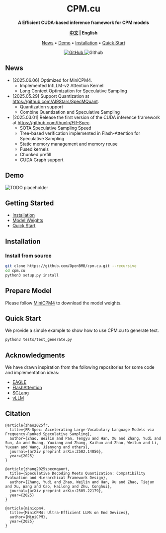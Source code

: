 <div align="center">

<h1>CPM.cu</h1>

**A Efficient CUDA-based inference framework for CPM models**

  <strong>[中文](./README_ZH.md) |
  English</strong>

  <p align="center">
    <a href="#news">News</a> • <a href="#demo">Demo</a> • <a href="#install">Installation</a> • <a href="#example">Quick Start</a>
    <br>
  </p>

  <a href="https://github.com/OpenBMB/cpm.cu/blob/main/LICENSE">
    <img alt="GitHub" src="https://img.shields.io/github/license/OpenBMB/cpm.cu">
  </a>
  <img alt="Github" src="https://img.shields.io/github/downloads/OpenBMB/cpm.cu/total">

</div>

<div id="news"></div>

## News

- [2025.06.06] Optimized for MiniCPM4.
    - Implemented InfLLM-v2 Attention Kernel
    - Long Context Optimization for Speculative Sampling
- [2025.05.29] Support Quantization at https://github.com/AI9Stars/SpecMQuant.
    - Quantization support
    - Combine Quantization and Speculative Sampling
- [2025.03.01] Release the first version of the CUDA inference framework at https://github.com/thunlp/FR-Spec.
    - SOTA Speculative Sampling Speed
    - Tree-based verification implemented in Flash-Attention for Speculative Sampling
    - Static memory management and memory reuse
    - Fused kernels
    - Chunked prefill
    - CUDA Graph support

<div id="demo"></div>

## Demo

![TODO placeholder](https://github.com/thunlp/Ouroboros/blob/main/figure/ouroboros.gif)

<div id="getstart"></div>

## Getting Started

- [Installation](#install)
- [Model Weights](#modelweights)
- [Quick Start](#example)

<div id="install"></div>

## Installation

### Install from source

```bash
git clone https://github.com/OpenBMB/cpm.cu.git --recursive
cd cpm.cu
python3 setup.py install
```

<div id="modelweights"></div>

## Prepare Model

Please follow [MiniCPM4](https://github.com/openbmb/minicpm) to download the model weights.

<div id="example"></div>

## Quick Start

We provide a simple example to show how to use CPM.cu to generate text.

```bash
python3 tests/test_generate.py
```

## Acknowledgments

We have drawn inspiration from the following repositories for some code and implementation ideas:

- [EAGLE](https://github.com/SafeAILab/EAGLE)
- [FlashAttention](https://github.com/Dao-AILab/flash-attention)
- [SGLang](https://github.com/sgl-project/sglang)
- [vLLM](https://github.com/vllm-project/vllm)

## Citation

```
@article{zhao2025fr,
  title={FR-Spec: Accelerating Large-Vocabulary Language Models via Frequency-Ranked Speculative Sampling},
  author={Zhao, Weilin and Pan, Tengyu and Han, Xu and Zhang, Yudi and Sun, Ao and Huang, Yuxiang and Zhang, Kaihuo and Zhao, Weilun and Li, Yuxuan and Wang, Jianyong and others},
  journal={arXiv preprint arXiv:2502.14856},
  year={2025}
}

@article{zhang2025specmqaunt,
  title={Speculative Decoding Meets Quantization: Compatibility Evaluation and Hierarchical Framework Design},
  author={Zhang, Yudi and Zhao, Weilin and Han, Xu and Zhao, Tiejun and Xu, Wang and Cao, Hailong and Zhu, Conghui},
  journal={arXiv preprint arXiv:2505.22179},
  year={2025}
}

@article{minicpm4,
  title={MiniCPM4: Ultra-Efficient LLMs on End Devices},
  author={MiniCPM},
  year={2025}
}
```